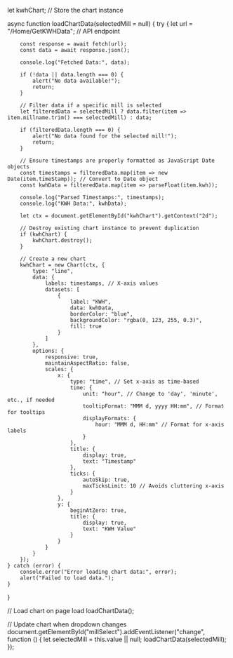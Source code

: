let kwhChart; // Store the chart instance

async function loadChartData(selectedMill = null) {
    try {
        let url = "/Home/GetKWHData"; // API endpoint

        const response = await fetch(url);
        const data = await response.json();

        console.log("Fetched Data:", data);

        if (!data || data.length === 0) {
            alert("No data available!");
            return;
        }

        // Filter data if a specific mill is selected
        let filteredData = selectedMill ? data.filter(item => item.millname.trim() === selectedMill) : data;

        if (filteredData.length === 0) {
            alert("No data found for the selected mill!");
            return;
        }

        // Ensure timestamps are properly formatted as JavaScript Date objects
        const timestamps = filteredData.map(item => new Date(item.timeStamp)); // Convert to Date object
        const kwhData = filteredData.map(item => parseFloat(item.kwh));

        console.log("Parsed Timestamps:", timestamps);
        console.log("KWH Data:", kwhData);

        let ctx = document.getElementById("kwhChart").getContext("2d");

        // Destroy existing chart instance to prevent duplication
        if (kwhChart) {
            kwhChart.destroy();
        }

        // Create a new chart
        kwhChart = new Chart(ctx, {
            type: "line",
            data: {
                labels: timestamps, // X-axis values
                datasets: [
                    {
                        label: "KWH",
                        data: kwhData,
                        borderColor: "blue",
                        backgroundColor: "rgba(0, 123, 255, 0.3)",
                        fill: true
                    }
                ]
            },
            options: {
                responsive: true,
                maintainAspectRatio: false,
                scales: {
                    x: {
                        type: "time", // Set x-axis as time-based
                        time: {
                            unit: "hour", // Change to 'day', 'minute', etc., if needed
                            tooltipFormat: "MMM d, yyyy HH:mm", // Format for tooltips
                            displayFormats: {
                                hour: "MMM d, HH:mm" // Format for x-axis labels
                            }
                        },
                        title: {
                            display: true,
                            text: "Timestamp"
                        },
                        ticks: {
                            autoSkip: true,
                            maxTicksLimit: 10 // Avoids cluttering x-axis
                        }
                    },
                    y: {
                        beginAtZero: true,
                        title: {
                            display: true,
                            text: "KWH Value"
                        }
                    }
                }
            }
        });
    } catch (error) {
        console.error("Error loading chart data:", error);
        alert("Failed to load data.");
    }
}

// Load chart on page load
loadChartData();

// Update chart when dropdown changes
document.getElementById("millSelect").addEventListener("change", function () {
    let selectedMill = this.value || null;
    loadChartData(selectedMill);
});

<script src="https://cdn.jsdelivr.net/npm/moment@2.29.1"></script>
<script src="https://cdn.jsdelivr.net/npm/chartjs-adapter-moment"></script>
<script src="https://cdn.jsdelivr.net/npm/chart.js"></script>